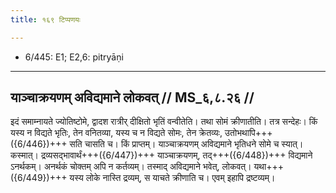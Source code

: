 ```yaml
---
title: १६९ टिप्पणयः

---
```

- 6/445: E1; E2,6: pitryāṇi

____________________________________________


## याञ्चाक्रयणम् अविद्यमाने लोकवत् // MS_६,८.२६ //

इदं समाम्नायते ज्योतिष्टोमे, द्वादश रात्रीर् दीक्षितो भृतिं वन्वीतेति। तथा सोमं क्रीणातीति। तत्र सन्देहः। किं यस्य न विद्यते भृतिः, तेन वनितव्या, यस्य च न विद्यते सोमः, तेन क्रेतव्यः, उतोभथापि+++({6/446})+++ सति चासति च। किं प्राप्तम्। याञ्चाक्रयणम् अविद्यमाने भृतिधने सोमे च स्यात्। कस्मात्। द्रव्यसद्भावार्थं+++({6/447})+++ याञ्चाक्रयणम्, तद्+++({6/448})+++ विद्यमाने ऽनर्थकम्। अनर्थकं चोक्तम् अपि न कर्तव्यम्। तस्माद् अविद्यमाने भवेत्, लोकवत्। यथा+++({6/449})+++ यस्य लोके नास्ति द्रव्यम्, स याचते क्रीणाति च। एवम् इहापि द्रष्टव्यम्।